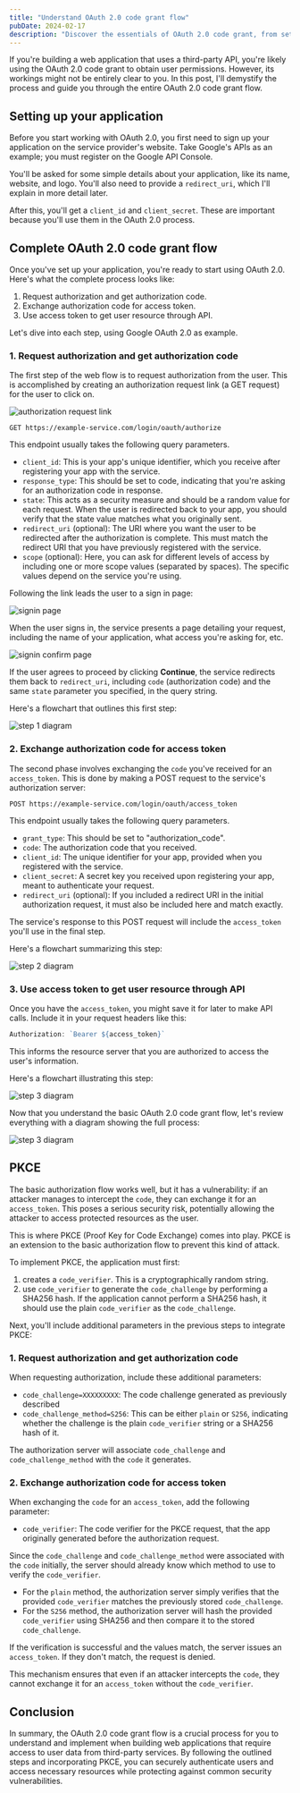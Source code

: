 ```yaml
---
title: "Understand OAuth 2.0 code grant flow"
pubDate: 2024-02-17
description: "Discover the essentials of OAuth 2.0 code grant, from setting up your application to securing user data with access tokens and PKCE. This beginner's guide simplifies the flow, ensuring your web applications are secure and user-friendly."
---
```


If you're building a web application that uses a third-party API, you're likely using the OAuth 2.0 code grant to obtain user permissions. However, its workings might not be entirely clear to you. In this post, I'll demystify the process and guide you through the entire OAuth 2.0 code grant flow.

## Setting up your application

Before you start working with OAuth 2.0, you first need to sign up your application on the service provider's website. Take Google's APIs as an example; you must register on the Google API Console.

You'll be asked for some simple details about your application, like its name, website, and logo. You'll also need to provide a `redirect_uri`, which I'll explain in more detail later.

After this, you'll get a `client_id` and `client_secret`. These are important because you'll use them in the OAuth 2.0 process.

## Complete OAuth 2.0 code grant flow

Once you've set up your application, you're ready to start using OAuth 2.0. Here's what the complete process looks like:

1. Request authorization and get authorization code.
2. Exchange authorization code for access token.
3. Use access token to get user resource through API.

Let's dive into each step, using Google OAuth 2.0 as example.

### 1. Request authorization and get authorization code

The first step of the web flow is to request authorization from the user. This is accomplished by creating an authorization request link (a GET request) for the user to click on.

![authorization request link](/images/authorization_request_link.png)

```
GET https://example-service.com/login/oauth/authorize
```

This endpoint usually takes the following query parameters.

- `client_id`: This is your app's unique identifier, which you receive after registering your app with the service.
- `response_type`: This should be set to code, indicating that you're asking for an authorization code in response.
- `state`: This acts as a security measure and should be a random value for each request. When the user is redirected back to your app, you should verify that the state value matches what you originally sent.
- `redirect_uri` (optional): The URI where you want the user to be redirected after the authorization is complete. This must match the redirect URI that you have previously registered with the service.
- `scope` (optional): Here, you can ask for different levels of access by including one or more scope values (separated by spaces). The specific values depend on the service you're using.

Following the link leads the user to a sign in page:

![signin page](/images/signin_page.png)

When the user signs in, the service presents a page detailing your request, including the name of your application, what access you're asking for, etc.

![signin confirm page](/images/signin_confirm_page.png)

If the user agrees to proceed by clicking **Continue**, the service redirects them back to `redirect_uri`, including `code` (authorization code) and the same `state` parameter you specified, in the query string.

Here's a flowchart that outlines this first step:

![step 1 diagram](/images/step_1_diagram.png)

### 2. Exchange authorization code for access token

The second phase involves exchanging the `code` you've received for an `access_token`. This is done by making a POST request to the service's authorization server:

```
POST https://example-service.com/login/oauth/access_token
```

This endpoint usually takes the following query parameters.

- `grant_type`: This should be set to "authorization_code".
- `code`: The authorization code that you received.
- `client_id`: The unique identifier for your app, provided when you registered with the service.
- `client_secret`: A secret key you received upon registering your app, meant to authenticate your request.
- `redirect_uri` (optional): If you included a redirect URI in the initial authorization request, it must also be included here and match exactly.

The service's response to this POST request will include the `access_token` you'll use in the final step.

Here's a flowchart summarizing this step:

![step 2 diagram](/images/step_2_diagram.png)

### 3. Use access token to get user resource through API

Once you have the `access_token`, you might save it for later to make API calls. Include it in your request headers like this:

```javascript
Authorization: `Bearer ${access_token}`
```

This informs the resource server that you are authorized to access the user's information.

Here's a flowchart illustrating this step:

![step 3 diagram](/images/step_3_diagram.png)

Now that you understand the basic OAuth 2.0 code grant flow, let's review everything with a diagram showing the full process:

![step 3 diagram](/images/complete_diagram.png)

## PKCE

The basic authorization flow works well, but it has a vulnerability: if an attacker manages to intercept the `code`, they can exchange it for an `access_token`. This poses a serious security risk, potentially allowing the attacker to access protected resources as the user.

This is where PKCE (Proof Key for Code Exchange) comes into play. PKCE is an extension to the basic authorization flow to prevent this kind of attack.

To implement PKCE, the application must first:

1. creates a `code_verifier`. This is a cryptographically random string.
2. use `code_verifier` to generate the `code_challenge` by performing a SHA256 hash. If the application cannot perform a SHA256 hash, it should use the plain `code_verifier` as the `code_challenge`.

Next, you'll include additional parameters in the previous steps to integrate PKCE:

### 1. Request authorization and get authorization code

When requesting authorization, include these additional parameters:

- `code_challenge=XXXXXXXXX`: The code challenge generated as previously described
- `code_challenge_method=S256`: This can be either `plain` or `S256`, indicating whether the challenge is the plain `code_verifier` string or a SHA256 hash of it.

The authorization server will associate `code_challenge` and `code_challenge_method` with the `code` it generates.

### 2. Exchange authorization code for access token

When exchanging the `code` for an `access_token`, add the following parameter:

- `code_verifier`: The code verifier for the PKCE request, that the app originally generated before the authorization request.

Since the `code_challenge` and `code_challenge_method` were associated with the `code` initially, the server should already know which method to use to verify the `code_verifier`.

- For the `plain` method, the authorization server simply verifies that the provided `code_verifier` matches the previously stored `code_challenge`.
- For the `S256` method, the authorization server will hash the provided `code_verifier` using SHA256 and then compare it to the stored `code_challenge`.

If the verification is successful and the values match, the server issues an `access_token`. If they don't match, the request is denied.

This mechanism ensures that even if an attacker intercepts the `code`, they cannot exchange it for an `access_token` without the `code_verifier`.

## Conclusion

In summary, the OAuth 2.0 code grant flow is a crucial process for you to understand and implement when building web applications that require access to user data from third-party services. By following the outlined steps and incorporating PKCE, you can securely authenticate users and access necessary resources while protecting against common security vulnerabilities. 
